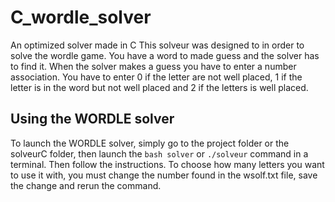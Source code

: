 # C_wordle_solver
An optimized solver made in C
This solveur was designed to in order to solve the wordle game. You have a word to made guess and the solver has to find it. When the solver makes a guess you have to enter a number association. You have to enter 0 if the letter are not well placed, 1 if the letter is in the word but not well placed and 2 if the letters is well placed.

## Using the WORDLE solver

To launch the WORDLE solver, simply go to the project folder or the solveurC folder, then launch the `bash solver` or `./solveur` command in a terminal. Then follow the instructions.
To choose how many letters you want to use it with, you must change the number found in the wsolf.txt file, save the change and rerun the command.